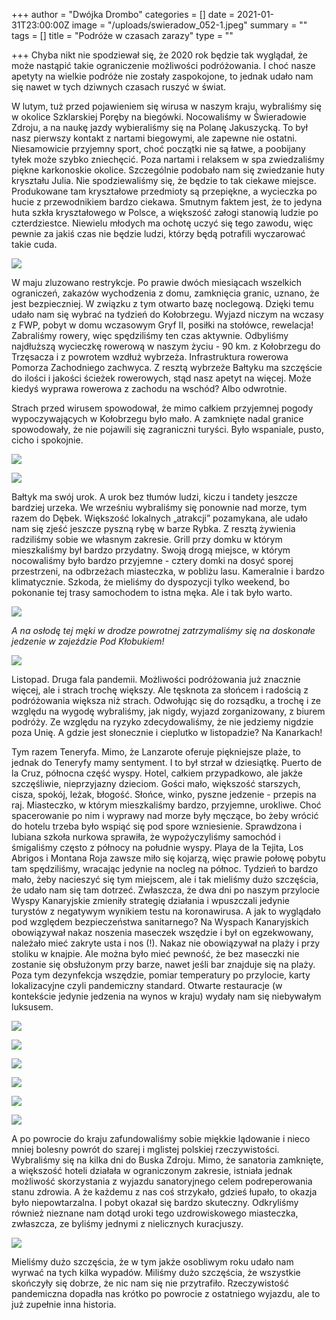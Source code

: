 +++
author = "Dwójka Drombo"
categories = []
date = 2021-01-31T23:00:00Z
image = "/uploads/swieradow_052-1.jpeg"
summary = ""
tags = []
title = "Podróże w czasach zarazy"
type = ""

+++
Chyba nikt nie spodziewał się, że 2020 rok będzie tak wyglądał, że może nastąpić takie ograniczenie możliwości podróżowania. I choć nasze apetyty na wielkie podróże nie zostały zaspokojone, to jednak udało nam się nawet w tych dziwnych czasach ruszyć w świat.

W lutym, tuż przed pojawieniem się wirusa w naszym kraju, wybraliśmy się w okolice Szklarskiej Poręby na biegówki. Nocowaliśmy w Świeradowie Zdroju, a na naukę jazdy wybieraliśmy się na Polanę Jakuszycką. To był nasz pierwszy kontakt z nartami biegowymi, ale zapewne nie ostatni. Niesamowicie przyjemny sport, choć początki nie są łatwe, a poobijany tyłek może szybko zniechęcić. Poza nartami i relaksem w spa zwiedzaliśmy piękne karkonoskie okolice. Szczególnie podobało nam się zwiedzanie huty kryształu Julia. Nie spodziewaliśmy się, że będzie to tak ciekawe miejsce. Produkowane tam kryształowe przedmioty są przepiękne, a wycieczka po hucie z przewodnikiem bardzo ciekawa. Smutnym faktem jest, że to jedyna huta szkła kryształowego w Polsce, a większość załogi stanowią ludzie po czterdziestce. Niewielu młodych ma ochotę uczyć się tego zawodu, więc pewnie za jakiś czas nie będzie ludzi, którzy będą potrafili wyczarować takie cuda.

![](/uploads/20200303_151956.jpeg)

W maju zluzowano restrykcje. Po prawie dwóch miesiącach wszelkich ograniczeń, zakazów wychodzenia z domu, zamknięcia granic, uznano, że jest bezpieczniej. W związku z tym otwarto bazę noclegową. Dzięki temu udało nam się wybrać na tydzień do Kołobrzegu. Wyjazd niczym na wczasy z FWP, pobyt w domu wczasowym Gryf II, posiłki na stołówce, rewelacja! Zabraliśmy rowery, więc spędziliśmy ten czas aktywnie. Odbyliśmy najdłuższą wycieczkę rowerową w naszym życiu - 90 km. z Kołobrzegu do Trzęsacza i z powrotem wzdłuż wybrzeża. Infrastruktura rowerowa Pomorza Zachodniego zachwyca. Z resztą wybrzeże Bałtyku ma szczęście do ilości i jakości ścieżek rowerowych, stąd nasz apetyt na więcej. Może kiedyś wyprawa rowerowa z zachodu na wschód? Albo odwrotnie.

Strach przed wirusem spowodował, że mimo całkiem przyjemnej pogody wypoczywających w Kołobrzegu było mało. A zamknięte nadal granice spowodowały, że nie pojawili się zagraniczni turyści. Było wspaniale, pusto, cicho i spokojnie.

![](/uploads/kolobrzeg_017.jpeg)

![](/uploads/kolobrzeg_006.jpeg)

Bałtyk ma swój urok. A urok bez tłumów ludzi, kiczu i tandety jeszcze bardziej urzeka. We wrześniu wybraliśmy się ponownie nad morze, tym razem do Dębek. Większość lokalnych „atrakcji” pozamykana, ale udało nam się zjeść jeszcze pyszną rybę w barze Rybka. Z resztą żywienia radziliśmy sobie we własnym zakresie. Grill przy domku w którym mieszkaliśmy był bardzo przydatny. Swoją drogą miejsce, w którym nocowaliśmy było bardzo przyjemne - cztery domki na dosyć sporej przestrzeni, na odbrzeżach miasteczka, w pobliżu lasu. Kameralnie i bardzo klimatycznie. Szkoda, że mieliśmy do dyspozycji tylko weekend, bo pokonanie tej trasy samochodem to istna męka. Ale i tak było warto. 

![](/uploads/20200920_112056.jpeg)

_A na osłodę tej męki w drodze powrotnej zatrzymaliśmy się na doskonałe jedzenie w zajeździe Pod Kłobukiem!_

![](/uploads/20200920_155020.jpeg)

Listopad. Druga fala pandemii. Możliwości podróżowania już znacznie więcej, ale i strach trochę większy. Ale tęsknota za słońcem i radością z podróżowania większa niż strach. Odwołując się do rozsądku, a trochę i ze względu na wygodę wybraliśmy, jak nigdy, wyjazd zorganizowany, z biurem podróży. Ze względu na ryzyko zdecydowaliśmy, że nie jedziemy nigdzie poza Unię. A gdzie jest słonecznie i cieplutko w listopadzie? Na Kanarkach!

Tym razem Teneryfa. Mimo, że Lanzarote oferuje piękniejsze plaże, to jednak do Teneryfy mamy sentyment. I to był strzał w dziesiątkę. Puerto de la Cruz, północna część wyspy. Hotel, całkiem przypadkowo, ale jakże szczęśliwie, nieprzyjazny dzieciom. Gości mało, większość starszych, cisza, spokój, leżak, błogość. Słońce, winko, pyszne jedzenie - przepis na raj. Miasteczko, w którym mieszkaliśmy bardzo, przyjemne, urokliwe. Choć spacerowanie po nim i wyprawy nad morze były męczące, bo żeby wrócić do hotelu trzeba było wspiąć się pod spore wzniesienie. Sprawdzona i lubiana szkoła nurkowa sprawiła, że wypożyczyliśmy samochód i śmigaliśmy często z północy na południe wyspy. Playa de la Tejita, Los Abrigos i Montana Roja zawsze miło się kojarzą, więc prawie połowę pobytu tam spędziliśmy, wracając jedynie na nocleg na północ. Tydzień to bardzo mało, żeby nacieszyć się tym miejscem, ale i tak mieliśmy dużo szczęścia, że udało nam się tam dotrzeć. Zwłaszcza, że dwa dni po naszym przylocie Wyspy Kanaryjskie zmieniły strategię działania i wpuszczali jedynie turystów z negatywym wynikiem testu na koronawirusa. A jak to wyglądało pod względem bezpieczeństwa sanitarnego? Na Wyspach Kanaryjskich obowiązywał nakaz noszenia maseczek wszędzie i był on egzekwowany, należało mieć zakryte usta i nos (!). Nakaz nie obowiązywał na plaży i przy stoliku w knajpie. Ale można było mieć pewność, że bez maseczki nie zostanie się obsłużonym przy barze, nawet jeśli bar znajduje się na plaży. Poza tym dezynfekcja wszędzie, pomiar temperatury po przylocie, karty lokalizacyjne czyli pandemiczny standard. Otwarte restauracje (w kontekście jedynie jedzenia na wynos w kraju) wydały nam się niebywałym luksusem.

![](/uploads/20201117_172050.jpeg)

![](/uploads/20201117_161758.jpeg)

![](/uploads/20201117_100909.jpeg)

![](/uploads/20201114_155230.jpeg)

![](/uploads/20201118_183310.jpeg)

![](/uploads/20201113_165452.jpeg)

A po powrocie do kraju zafundowaliśmy sobie miękkie lądowanie i nieco mniej bolesny powrót do szarej i mglistej polskiej rzeczywistości. Wybraliśmy się na kilka dni do Buska Zdroju. Mimo, że sanatoria zamknięte, a większość hoteli działała w ograniczonym zakresie, istniała jednak możliwość skorzystania z wyjazdu sanatoryjnego celem podreperowania stanu zdrowia. A że każdemu z nas coś strzykało, gdzieś łupało, to okazja było niepowtarzalna. I pobyt okazał się bardzo skuteczny. Odkryliśmy również nieznane nam dotąd uroki tego uzdrowiskowego miasteczka, zwłaszcza, ze byliśmy jednymi z nielicznych kuracjuszy.

![](/uploads/20201122_200656.jpeg)

Mieliśmy dużo szczęścia, że w tym jakże osobliwym roku udało nam wyrwać na tych kilka wypadów. Miliśmy dużo szczęścia, że wszystkie skończyły się dobrze, że nic nam się nie przytrafiło. Rzeczywistość pandemiczna dopadła nas krótko po powrocie z ostatniego wyjazdu, ale to już zupełnie inna historia.